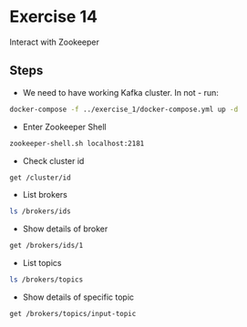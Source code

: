 # Exercise 14

Interact with Zookeeper

## Steps

* We need to have working Kafka cluster. In not - run:

```sh
docker-compose -f ../exercise_1/docker-compose.yml up -d
```

* Enter Zookeeper Shell

```sh
zookeeper-shell.sh localhost:2181
```

* Check cluster id

```sh
get /cluster/id
```

* List brokers

```sh
ls /brokers/ids
```

* Show details of broker

```sh
get /brokers/ids/1
```

* List topics

```sh
ls /brokers/topics
```

* Show details of specific topic

```sh
get /brokers/topics/input-topic
```
